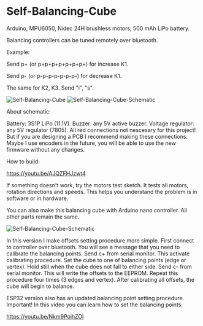 # Self-Balancing-Cube

Arduino, MPU6050, Nidec 24H brushless motors, 500 mAh LiPo battery.

Balancing controllers can be tuned remotely over bluetooth.

Example:

Send p+ (or p+p+p+p+p+p+p+) for increase K1.

Send p- (or p-p-p-p-p-p-p-) for decrease K1.

The same for K2, K3. Send "i", "s".

<img src="/pictures/cube1.jpg" alt="Self-Balancing-Cube"/>

<img src="/pictures/schematic.png" alt="Self-Balancing-Cube-Schematic"/>

About schematic:

Battery: 3S1P LiPo (11.1V). 
Buzzer: any 5V active buzzer.
Voltage regulator: any 5V regulator (7805).
All red connections not nescesary for this project! But if you are designing a PCB I recommend making these connections. Maybe I use encoders in the future, you will be able to use the new firmware without any changes.
 
How to build:

https://youtu.be/AJQZFHJzwt4

If something doesn't work, try the motors test sketch. It tests all motors, rotation directions and speeds. This helps you understand the problem is in software or in hardware.

You can also make this balancing cube with Arduino nano controller. All other parts remain the same.

<img src="/pictures/arduino_schematic.png" alt="Self-Balancing-Cube-Schematic"/>

In this version I make offsets setting procedure more simple. First connect to controller over bluetooth. 
You will see a message that you need to calibrate the balancing points. Send c+ from serial monitor. This activate calibrating procedure. 
Set the cube to one of balancing points (edge or vertex). Hold still when the cube does not fall to either side. Send c- from serial monitor. 
This will write the offsets to the EEPROM. Repeat this procedure four times (3 edges and vertex). After calibrating all offsets, the cube will begin to balance.

ESP32 version also has an updated balancing point setting procedure. Important! In this video you can learn how to set the balancing points:

https://youtu.be/Nkm9PoihZOI


